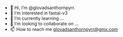- 👋 Hi, I’m @glovadsanthornpyrr.
- 👀 I’m interested in fastai-v3
- 🌱 I’m currently learning ...
- 💞️ I’m looking to collaborate on ...
- 📫 How to reach me glovadsanthornpyrr@gmx.com
<!---
glovadsanthornpyrr/glovadsanthornpyrr is a ✨ special ✨ repository because its `README.md` (this file) appears on your GitHub profile.
You can click the Preview link to take a look at your changes.
--->
